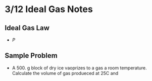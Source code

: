 # 3/12 Ideal Gas Notes
## Ideal Gas Law
- $P$
## Sample Problem
- A 500. g block of dry ice vaoprizes to a gas a room temperature. Calculate the volume of gas produeced at 25C and 
<!--stackedit_data:
eyJoaXN0b3J5IjpbMTk4MDY0MzMzOSw0NjM2NjUwMjNdfQ==
-->